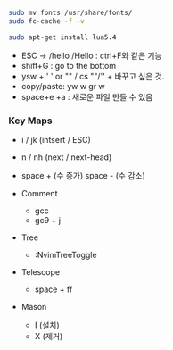 
```bash
sudo mv fonts /usr/share/fonts/
sudo fc-cache -f -v
```

```bash
sudo apt-get install lua5.4
```

- ESC -> /hello /Hello : ctrl+F와 같은 기능
- shift+G : go to the bottom
- ysw + ' ' or "" / cs ""/'' + 바꾸고 싶은 것.
- copy/paste: yw w gr w
- space+e +a : 새로운 파일 만들 수 있음
### Key Maps
- i / jk (intsert / ESC)
- n / nh (next / next-head)
- space + (수 증가) space - (수 감소)

 - Comment
	 - gcc
	 - gc9 + j
- Tree
	- :NvimTreeToggle
- Telescope
	- space + ff 
- Mason
	- I (설치)
	- X (제거)